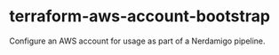 # terraform-aws-account-bootstrap
Configure an AWS account for usage as part of a Nerdamigo pipeline.
